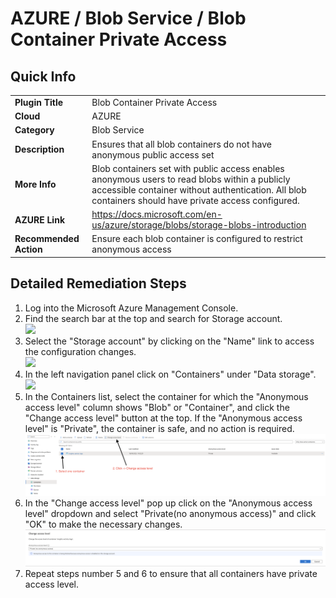# AZURE / Blob Service / Blob Container Private Access

## Quick Info

| | |
|-|-|
| **Plugin Title** | Blob Container Private Access |
| **Cloud** | AZURE |
| **Category** | Blob Service |
| **Description** | Ensures that all blob containers do not have anonymous public access set |
| **More Info** | Blob containers set with public access enables anonymous users to read blobs within a publicly accessible container without authentication. All blob containers should have private access configured. |
| **AZURE Link** | https://docs.microsoft.com/en-us/azure/storage/blobs/storage-blobs-introduction |
| **Recommended Action** | Ensure each blob container is configured to restrict anonymous access |

## Detailed Remediation Steps
1. Log into the Microsoft Azure Management Console.
2. Find the search bar at the top and search for Storage account. </br> <img src="/resources/azure/blobservice/blob-container-private-access/step2.png"/>
3. Select the "Storage account" by clicking on the "Name" link to access the configuration changes. </br> <img src="/resources/azure/blobservice/blob-container-private-access/step3.png"/>
4. In the left navigation panel click on "Containers" under "Data storage".</br> <img src="/resources/azure/blobservice/blob-container-private-access/step4.png"/>
5. In the Containers list, select the container for which the "Anonymous access level" column shows "Blob" or "Container", and click the "Change access level" button at the top. If the "Anonymous access level" is "Private", the container is safe, and no action is required.</br> <img src="/resources/azure/blobservice/blob-container-private-access/step5.png"/>
6. In the "Change access level" pop up click on the "Anonymous access level" dropdown and select "Private(no anonymous access)" and click "OK" to make the necessary changes.</br> <img src="/resources/azure/blobservice/blob-container-private-access/step6.png"/>
7. Repeat steps number 5 and 6 to ensure that all containers have private access level.</br>
